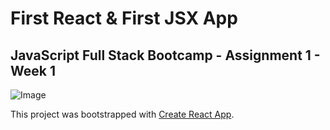 # First React & First JSX App

## JavaScript Full Stack Bootcamp - Assignment 1 - Week 1


![Image](https://user-images.githubusercontent.com/116047642/230254177-05aa7a69-7845-407b-ae5c-6cac4adafabd.png)




This project was bootstrapped with [Create React App](https://github.com/facebook/create-react-app).


